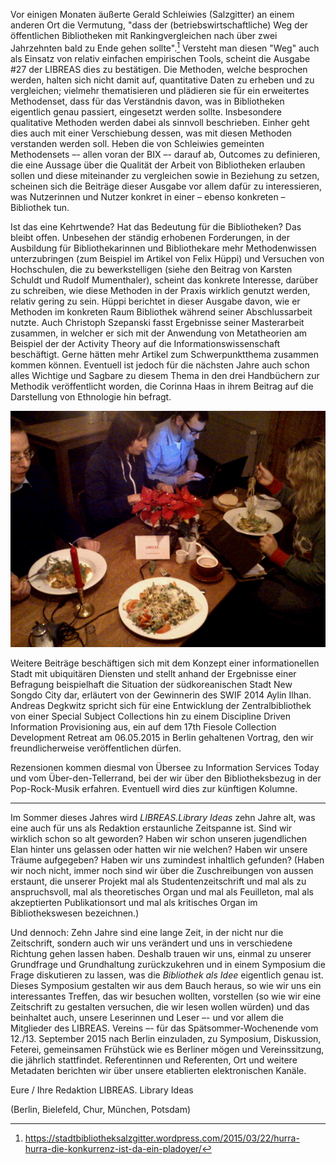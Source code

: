 Vor einigen Monaten äußerte Gerald Schleiwies (Salzgitter) an einem
anderen Ort die Vermutung, "dass der (betriebswirtschaftliche) Weg der
öffentlichen Bibliotheken mit Rankingvergleichen nach über zwei
Jahrzehnten bald zu Ende gehen sollte".[^1] Versteht man diesen "Weg"
auch als Einsatz von relativ einfachen empirischen Tools, scheint die
Ausgabe \#27 der LIBREAS dies zu bestätigen. Die Methoden, welche
besprochen werden, halten sich nicht damit auf, quantitative Daten zu
erheben und zu vergleichen; vielmehr thematisieren und plädieren sie für
ein erweitertes Methodenset, dass für das Verständnis davon, was in
Bibliotheken eigentlich genau passiert, eingesetzt werden sollte.
Insbesondere qualitative Methoden werden dabei als sinnvoll beschrieben.
Einher geht dies auch mit einer Verschiebung dessen, was mit diesen
Methoden verstanden werden soll. Heben die von Schleiwies gemeinten
Methodensets –- allen voran der BIX –- darauf ab, Outcomes zu definieren,
die eine Aussage über die Qualität der Arbeit von Bibliotheken erlauben
sollen und diese miteinander zu vergleichen sowie in Beziehung zu
setzen, scheinen sich die Beiträge dieser Ausgabe vor allem dafür zu
interessieren, was Nutzerinnen und Nutzer konkret in einer – ebenso
konkreten – Bibliothek tun.

Ist das eine Kehrtwende? Hat das Bedeutung für die Bibliotheken? Das
bleibt offen. Unbesehen der ständig erhobenen Forderungen, in der
Ausbildung für Bibliothekarinnen und Bibliothekare mehr Methodenwissen
unterzubringen (zum Beispiel im Artikel von Felix Hüppi) und Versuchen
von Hochschulen, die zu bewerkstelligen (siehe den Beitrag von Karsten
Schuldt und Rudolf Mumenthaler), scheint das konkrete Interesse, darüber
zu schreiben, wie diese Methoden in der Praxis wirklich genutzt werden,
relativ gering zu sein. Hüppi berichtet in dieser Ausgabe davon, wie er
Methoden im konkreten Raum Bibliothek während seiner Abschlussarbeit
nutzte. Auch Christoph Szepanski fasst Ergebnisse seiner Masterarbeit
zusammen, in welcher er sich mit der Anwendung von Metatheorien am
Beispiel der der Activity Theory auf die Informationswissenschaft
beschäftigt. Gerne hätten mehr Artikel zum Schwerpunktthema zusammen
kommen können. Eventuell ist jedoch für die nächsten Jahre auch schon
alles Wichtige und Sagbare zu diesem Thema in den drei Handbüchern zur
Methodik veröffentlicht worden, die Corinna Haas in ihrem Beitrag auf
die Darstellung von Ethnologie hin befragt.

![Redaktionsorte VIII (Berlin-Friedrichshain, Dezember 2014)](editorial.jpg)

Weitere Beiträge beschäftigen sich mit dem Konzept einer
informationellen Stadt mit ubiquitären Diensten und stellt anhand der
Ergebnisse einer Befragung beispielhaft die Situation der
südkoreanischen Stadt New Songdo City dar, erläutert von der Gewinnerin
des SWIF 2014 Aylin Ilhan. Andreas Degkwitz spricht sich für eine
Entwicklung der Zentralbibliothek von einer Special Subject Collections
hin zu einem Discipline Driven Information Provisioning aus, ein auf dem
17th Fiesole Collection Development Retreat am 06.05.2015 in Berlin
gehaltenen Vortrag, den wir freundlicherweise veröffentlichen dürfen.

Rezensionen kommen diesmal von Übersee zu Information Services Today und
vom Über-den-Tellerrand, bei der wir über den Bibliotheksbezug in der
Pop-Rock-Musik erfahren. Eventuell wird dies zur künftigen Kolumne.

---

Im Sommer dieses Jahres wird *LIBREAS.Library Ideas* zehn Jahre alt, was
eine auch für uns als Redaktion erstaunliche Zeitspanne ist. Sind wir
wirklich schon so alt geworden? Haben wir schon unseren jugendlichen
Elan hinter uns gelassen oder hatten wir nie welchen? Haben wir unsere
Träume aufgegeben? Haben wir uns zumindest inhaltlich gefunden? (Haben
wir noch nicht, immer noch sind wir über die Zuschreibungen von aussen
erstaunt, die unserer Projekt mal als Studentenzeitschrift und mal als
zu anspruchsvoll, mal als theoretisches Organ und mal als Feuilleton,
mal als akzeptierten Publikationsort und mal als kritisches Organ im
Bibliothekswesen bezeichnen.)

Und dennoch: Zehn Jahre sind eine lange Zeit, in der nicht nur die
Zeitschrift, sondern auch wir uns verändert und uns in verschiedene
Richtung gehen lassen haben. Deshalb trauen wir uns, einmal zu unserer
Grundfrage und Grundhaltung zurückzukehren und in einem Symposium die
Frage diskutieren zu lassen, was die *Bibliothek als Idee* eigentlich
genau ist. Dieses Symposium gestalten wir aus dem Bauch heraus, so wie
wir uns ein interessantes Treffen, das wir besuchen wollten, vorstellen
(so wie wir eine Zeitschrift zu gestalten versuchen, die wir lesen
wollen würden) und das beinhaltet auch, unsere Leserinnen und Leser –-
und vor allem die Mitglieder des LIBREAS. Vereins –- für das
Spätsommer-Wochenende vom 12./13. September 2015 nach Berlin einzuladen,
zu Symposium, Diskussion, Feterei, gemeinsamen Frühstück wie es Berliner
mögen und Vereinssitzung, die jährlich stattfindet. Referentinnen und
Referenten, Ort und weitere Metadaten berichten wir über unsere
etablierten elektronischen Kanäle.

Eure / Ihre Redaktion LIBREAS. Library Ideas

(Berlin, Bielefeld, Chur, München, Potsdam)

[^1]: https://stadtbibliotheksalzgitter.wordpress.com/2015/03/22/hurra-hurra-die-konkurrenz-ist-da-ein-pladoyer/
